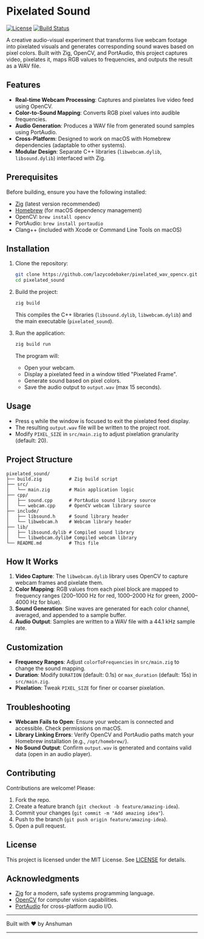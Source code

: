 # Pixelated Sound

[![License](https://img.shields.io/badge/license-MIT-blue.svg)](LICENSE)
[![Build Status](https://img.shields.io/badge/build-passing-brightgreen.svg)]()

A creative audio-visual experiment that transforms live webcam footage into pixelated visuals and generates corresponding sound waves based on pixel colors. Built with Zig, OpenCV, and PortAudio, this project captures video, pixelates it, maps RGB values to frequencies, and outputs the result as a WAV file.

## Features

- **Real-time Webcam Processing**: Captures and pixelates live video feed using OpenCV.
- **Color-to-Sound Mapping**: Converts RGB pixel values into audible frequencies.
- **Audio Generation**: Produces a WAV file from generated sound samples using PortAudio.
- **Cross-Platform**: Designed to work on macOS with Homebrew dependencies (adaptable to other systems).
- **Modular Design**: Separate C++ libraries (`libwebcam.dylib`, `libsound.dylib`) interfaced with Zig.

## Prerequisites

Before building, ensure you have the following installed:

- [Zig](https://ziglang.org/download/) (latest version recommended)
- [Homebrew](https://brew.sh/) (for macOS dependency management)
- OpenCV: `brew install opencv`
- PortAudio: `brew install portaudio`
- Clang++ (included with Xcode or Command Line Tools on macOS)

## Installation

1. Clone the repository:

   ```bash
   git clone https://github.com/lazycodebaker/pixelated_wav_opencv.git
   cd pixelated_sound
   ```

2. Build the project:

   ```bash
   zig build
   ```

   This compiles the C++ libraries (`libsound.dylib`, `libwebcam.dylib`) and the main executable (`pixelated_sound`).

3. Run the application:

   ```bash
   zig build run
   ```

   The program will:

   - Open your webcam.
   - Display a pixelated feed in a window titled "Pixelated Frame".
   - Generate sound based on pixel colors.
   - Save the audio output to `output.wav` (max 15 seconds).

## Usage

- Press `q` while the window is focused to exit the pixelated feed display.
- The resulting `output.wav` file will be written to the project root.
- Modify `PIXEL_SIZE` in `src/main.zig` to adjust pixelation granularity (default: 20).

## Project Structure

```
pixelated_sound/
├── build.zig          # Zig build script
├── src/
│   └── main.zig       # Main application logic
├── cpp/
│   ├── sound.cpp      # PortAudio sound library source
│   └── webcam.cpp     # OpenCV webcam library source
├── include/
│   ├── libsound.h     # Sound library header
│   └── libwebcam.h    # Webcam library header
├── lib/
│   ├── libsound.dylib # Compiled sound library
│   └── libwebcam.dylib# Compiled webcam library
└── README.md          # This file
```

## How It Works

1. **Video Capture**: The `libwebcam.dylib` library uses OpenCV to capture webcam frames and pixelate them.
2. **Color Mapping**: RGB values from each pixel block are mapped to frequency ranges (200–1000 Hz for red, 1000–2000 Hz for green, 2000–4000 Hz for blue).
3. **Sound Generation**: Sine waves are generated for each color channel, averaged, and appended to a sample buffer.
4. **Audio Output**: Samples are written to a WAV file with a 44.1 kHz sample rate.

## Customization

- **Frequency Ranges**: Adjust `colorToFrequencies` in `src/main.zig` to change the sound mapping.
- **Duration**: Modify `DURATION` (default: 0.1s) or `max_duration` (default: 15s) in `src/main.zig`.
- **Pixelation**: Tweak `PIXEL_SIZE` for finer or coarser pixelation.

## Troubleshooting

- **Webcam Fails to Open**: Ensure your webcam is connected and accessible. Check permissions on macOS.
- **Library Linking Errors**: Verify OpenCV and PortAudio paths match your Homebrew installation (e.g., `/opt/homebrew/`).
- **No Sound Output**: Confirm `output.wav` is generated and contains valid data (open in an audio player).

## Contributing

Contributions are welcome! Please:

1. Fork the repo.
2. Create a feature branch (`git checkout -b feature/amazing-idea`).
3. Commit your changes (`git commit -m "Add amazing idea"`).
4. Push to the branch (`git push origin feature/amazing-idea`).
5. Open a pull request.

## License

This project is licensed under the MIT License. See [LICENSE](LICENSE) for details.

## Acknowledgments

- [Zig](https://ziglang.org/) for a modern, safe systems programming language.
- [OpenCV](https://opencv.org/) for computer vision capabilities.
- [PortAudio](http://www.portaudio.com/) for cross-platform audio I/O.

---

Built with ❤️ by Anshuman

--- 